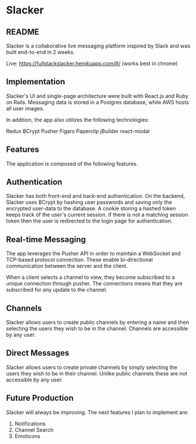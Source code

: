 # Slacker

## README
Slacker is a collaborative live messaging platform inspired by Slack and was built end-to-end in 2 weeks.

Live: https://fullstackslacker.herokuapp.com/#/ (works best in chrome)

## Implementation

Slacker's UI and single-page architecture were built with React.js and Ruby on Rails. Messaging data is stored in a Postgres database, while AWS hosts all user images.

In addition, the app also utilizes the following technologies:

Redux
BCrypt
Pusher
Figaro
Paperclip
jBuilder
react-modal


## Features

The application is composed of the following features.

## Authentication

Slacker has both front-end and back-end authentication. On the backend, Slacker uses BCrypt by hashing user passwords and saving only the encrypted user-data to the database. A cookie storing a hashed token keeps track of the user's current session. If there is not a matching session token then the user is redirected to the login page for authentication.

## Real-time Messaging

The app leverages the Pusher API in order to maintain a WebSocket and TCP-based protocol connection. These enable bi-directional communication between the server and the client.

When a client selects a channel to view, they become subscribed to a unique connection through pusher. The connections means that they are subscribed for any update to the channel.

## Channels

Slacker allows users to create public channels by entering a name and then selecting the users they wish to be in the channel. Channels are accessible by any user.

## Direct Messages

Slacker allows users to create private channels by simply selecting the users they wish to be in their channel. Unlike public channels these are not accessible by any user.

## Future Production

Slacker will always be improving. The next features I plan to implement are:

1. Notifications
2. Channel Search
3. Emoticons
